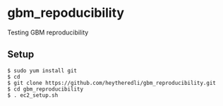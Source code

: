 # gbm_repoducibility
Testing GBM reproducibility

## Setup

```
$ sudo yum install git
$ cd 
$ git clone https://github.com/heytheredli/gbm_reproducibility.git
$ cd gbm_reproducibility
$ . ec2_setup.sh
```
